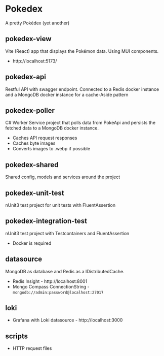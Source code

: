 ﻿# Pokedex

A pretty Pokédex (yet another)

## pokedex-view

Vite (React) app that displays the Pokémon data. Using MUI components.

* http://localhost:5173/

## pokedex-api

Restful API with swagger endpoint. Connected to a Redis docker instance and a MongoDB docker instance
for a cache-Aside pattern

## pokedex-poller

C# Worker Service project that polls data from PokeApi and persists the fetched data to a MongoDB docker instance.

* Caches API request responses
* Caches byte images
* Converts images to .webp if possible

## pokedex-shared

Shared config, models and services around the project

## pokedex-unit-test

nUnit3 test project for unit tests with FluentAssertion

## pokedex-integration-test

nUnit3 test project with Testcontainers and FluentAssertion

* Docker is required

## datasource

MongoDB as database and Redis as a IDistributedCache.

* Redis Insight - http://localhost:8001
* Mongo Compass ConnectionString - `mongodb://admin:password@localhost:27017`

## loki

* Grafana with Loki datasource - http://localhost:3000

## scripts

* HTTP request files